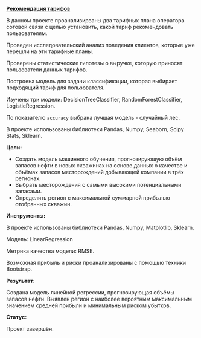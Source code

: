 [**Рекомендация тарифов**](https://github.com/AnnaTrampa/Portfolio/blob/main/Tariffs_Recommendatios_DA_SA_ML/Tariffs_Recommendatios_DA_SA_ML.ipynb)

В данном проекте проанализирваны два тарифных плана оператора сотовой связи с целью установить, какой тариф рекомендовать пользователям.

Проведен исследовательский анализ поведения клиентов, которые уже перешли на эти тарифные планы. 

Проверены статистические гипотезы о выручке, которую приносят пользователи данных тарифов.

Построена модель для задачи классификации, которая выбирает подходящий тариф для пользователя.

Изучены три модели: DecisionTreeClassifier, RandomForestClassifier, LogisticRegression.
    
По показателю `accuracy` выбрана лучшая модель - случайный лес.

В проекте использованы библиотеки Pandas, Numpy, Seaborn, Scipy Stats, Sklearn.

**Цели:**

- Создать модель машинного обучения, прогнозирующую объём запасов нефти в новых скважинах на основе данных о качестве и объёмах запасов месторождений добывающей компании в трёх регионах.
- Выбрать месторождения с самыми высокими потенциальными запасами.
- Определить регион с максимальной суммарной прибылью отобранных скважин.

**Инструменты:**

В проекте использованы библиотеки Pandas, Numpy, Matplotlib, Sklearn.

Модель: LinearRegression

Метрика качества модели: RMSE.

Возможная прибыль и риски проанализированы с помощью техники Bootstrap.

**Результат:**

Создана модель линейной регрессии, прогнозирующая объёмы запасов нефти. Выявлен регион с наиболее вероятным максимальным значением средней прибыли и минимальным риском убытков.

**Статус:**

Проект завершён.
